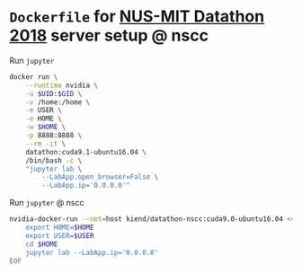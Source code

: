 # `Dockerfile` for [NUS-MIT Datathon 2018](http://www.nus-datathon.com) server setup @ nscc

Run `jupyter`

```sh
docker run \
    --runtime nvidia \
    -u $UID:$GID \
    -v /home:/home \
    -e USER \
    -e HOME \
    -w $HOME \
    -p 8888:8888 \
    --rm -it \
    datathon:cuda9.1-ubuntu16.04 \
    /bin/bash -c \
    "jupyter lab \
        --LabApp.open_browser=False \
        --LabApp.ip='0.0.0.0'"
```

Run `jupyter` @ nscc

```sh
nvidia-docker-run --net=host kiend/datathon-nscc:cuda9.0-ubuntu16.04 << EOF
    export HOME=$HOME
    export USER=$USER
    cd $HOME
    jupyter lab --LabApp.ip='0.0.0.0'
EOF
```
